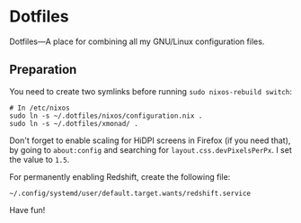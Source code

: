 # Dotfiles

Dotfiles&mdash;A place for combining all my GNU/Linux configuration files.

## Preparation

You need to create two symlinks before running `sudo nixos-rebuild switch`:

```shell
# In /etc/nixos
sudo ln -s ~/.dotfiles/nixos/configuration.nix .
sudo ln -s ~/.dotfiles/xmonad/ .
```

Don't forget to enable scaling for HiDPI screens in Firefox (if you need that),
by going to `about:config` and searching for `layout.css.devPixelsPerPx`.
I set the value to `1.5`.

For permanently enabling Redshift, create the following file:

```shell
~/.config/systemd/user/default.target.wants/redshift.service
```

Have fun!
